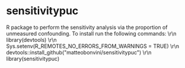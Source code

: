 # sensitivitypuc
R package to perform the sensitivity analysis via the proportion of unmeasured confounding. To install run the following commands: \r\n
library(devtools) \r\n
Sys.setenv(R_REMOTES_NO_ERRORS_FROM_WARNINGS = TRUE) \r\n
devtools::install_github("matteobonvini/sensitivitypuc") \r\n
library(sensitivitypuc)
